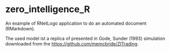 # zero_intelligence_R
An example of RNetLogo application to do an automated document (RMarkdown).

The used model ist a replica of presented in Gode, Sunder (1993) simulation downloaded from the https://github.com/memcbride/ZITrading.
